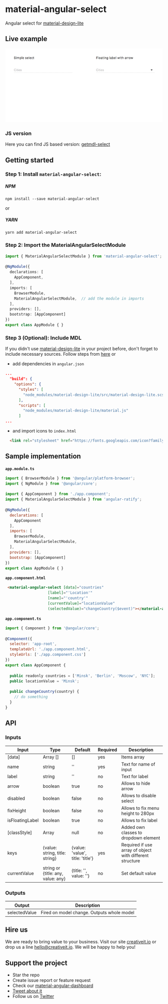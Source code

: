 # material-angular-select
Angular select for [material-design-lite](https://github.com/google/material-design-lite)

## Live example
<a target="_blank" href="https://creativeit.github.io/material-angular-select/"><img src="https://raw.githubusercontent.com/CreativeIT/material-angular-select/master/src/assets/life_example.gif" alt="Live example"> </a>

### JS version
Here you can find JS based version: [getmdl-select](https://github.com/CreativeIT/getmdl-select) 

## Getting started
### Step 1: Install `material-angular-select`:
##### NPM
```shell
npm install --save material-angular-select
```
or
##### YARN
```shell
yarn add material-angular-select
```
### Step 2: Import the MaterialAngularSelectModule
```typescript
import { MaterialAngularSelectModule } from 'material-angular-select';

@NgModule({
  declarations: [
    AppComponent,
  ],
  imports: [
    BrowserModule,
    MaterialAngularSelectModule,  // add the module in imports
  ],
  providers: [],
  bootstrap: [AppComponent]
})
export class AppModule { }
```

### Step 3 (Optional): Include MDL
If you didn't use [material-design-lite](https://github.com/google/material-design-lite) in your project before, don't forget to include necessary sources.
Follow steps from [here](https://getmdl.io/started/index.html)
or
- add dependencies in `angular.json`
```json
...
  "build": {
    "options": {
      "styles": [
        "node_modules/material-design-lite/src/material-design-lite.scss"
      ],
      "scripts": [
        "node_modules/material-design-lite/material.js"
      ]
...
```
- and import icons to `index.html`
```html
  <link rel="stylesheet" href="https://fonts.googleapis.com/icon?family=Material+Icons">
```


## Sample implementation

**```app.module.ts```**

```javascript
import { BrowserModule } from '@angular/platform-browser';
import { NgModule } from '@angular/core';

import { AppComponent } from './app.component';
import { MaterialAngularSelectModule } from 'angular-ratify';

@NgModule({
  declarations: [
    AppComponent
  ],
  imports: [
    BrowserModule,
    MaterialAngularSelectModule,
  ],
  providers: [],
  bootstrap: [AppComponent]
})
export class AppModule { }

```

**```app.component.html```**

```html
 <material-angular-select [data]="countries"
                   [label]="'Location'"
                   [name]="'country'"
                   [currentValue]="locationValue"
                   (selectedValue)="changeCountry($event)"></material-angular-select>
```

**```app.component.ts```**

```javascript
import { Component } from '@angular/core';

@Component({
  selector: 'app-root',
  templateUrl: './app.component.html',
  styleUrls: ['./app.component.css']
})
export class AppComponent {

  public readonly countries = ['Minsk', 'Berlin', 'Moscow', 'NYC'];
  public locationValue = 'Minsk';
  
  public changeCountry(country) {
    // do something
  }
}

```

## API

### Inputs
| Input  | Type | Default | Required | Description |
| ------------- | ------------- | ------------- | ------------- | ------------- |
| [data] | Array<any>	[] | [] |	yes |	Items array |
| name | string | '' | yes | Text for name of input |
| label | string | '' | no | Text for label |
| arrow | boolean | true | no | Allows to hide arrow |
| disabled | boolean | false | no | Allows to disable select |
| fixHeight | boolean | false | no | Allows to fix menu height to 280px |
| isFloatingLabel | boolean | true | no | Allows to fix label |
| [classStyle] | Array<string> | null | no | Added own classes to dropdown element  |
| keys | {value: string, title: string} | {value: 'value', title: 'title'} | yes | Required if use array of object with different structure |
| currentValue | string or {title: any, value: any} | {title: '', value: ''} | no | Set default value |

### Outputs
| Output | Description |
| ------ | ------ |
| selectedValue | Fired on model change. Outputs whole model |



## Hire us
We are ready to bring value to your business. Visit our site [creativeit.io](http://creativeit.io/) or drop us a line <hello@creativeit.io>. We will be happy to help you!

## Support the project
* Star the repo
* Create issue report or feature request
* Check our [material-angular-dashboard](https://github.com/CreativeIT/material-angular-dashboard)
* [Tweet about it](https://twitter.com/CreativeITeam)
* Follow us on [Twitter](https://twitter.com/CreativeITeam)

